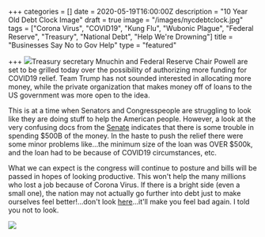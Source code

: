 +++
categories = []
date = 2020-05-19T16:00:00Z
description = "10 Year Old Debt Clock Image"
draft = true
image = "/images/nycdebtclock.jpg"
tags = ["Corona Virus", "COVID19", "Kung Flu", "Wubonic Plague", "Federal Reserve", "Treasury", "National Debt", "Help We're Drowning"]
title = "Businesses Say No to Gov Help"
type = "featured"

+++
![](/images/nycdebtclock.jpg)Treasury secretary Mnuchin and Federal Reserve Chair Powell are set to be grilled today over the possibility of authorizing more funding for COVID19 relief.  Team Trump has not sounded interested in allocating more money, while the private organization that makes money off of loans to the US government was more open to the idea.

This is at a time when Senators and Congresspeople are struggling to look like they are doing stuff to help the American people.  However, a look at the very confusing docs from the [Senate](https://www.toomey.senate.gov/files/documents/COC%201st%20Report_05.18.2020.pdf) indicates that there is some trouble in spending $500B of the money.  In the haste to push the relief there were some minor problems like...the minimum size of the loan was OVER $500k, and the loan had to be because of COVID19 circumstances, etc.

What we can expect is the congress will continue to posture and bills will be passed in hopes of looking productive.  This won't help the many millions who lost a job because of Corona Virus.  If there is a bright side (even a small one), the nation may not actually go further into debt just to make ourselves feel better!...don't look [here](https://www.usdebtclock.org/)...it'll make you feel bad again.  I told you not to look.

![](/images/congressdebtmeme.jpg)